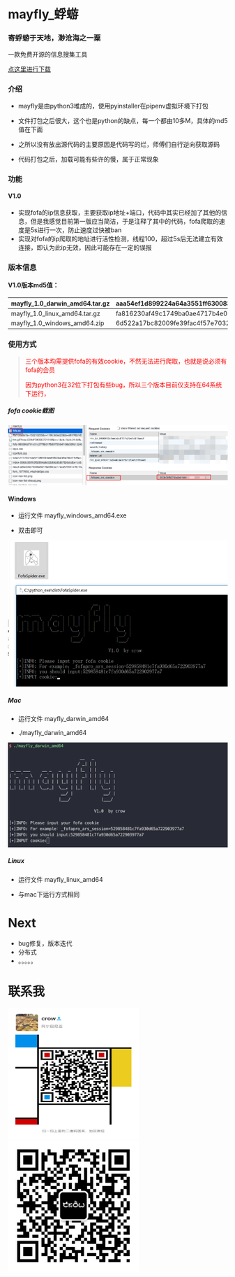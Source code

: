 # mayfly_蜉蝣

### 寄蜉蝣于天地，渺沧海之一粟

一款免费开源的信息搜集工具

[点这里进行下载](https://github.com/crow821/mayfly/releases/tag/1.0)

### 介绍

- mayfly是由python3堆成的，使用pyinstaller在pipenv虚拟环境下打包

- 文件打包之后很大，这个也是python的缺点，每一个都由10多M，具体的md5值在下面

- 之所以没有放出源代码的主要原因是代码写的烂，师傅们自行逆向获取源码

- 代码打包之后，加载可能有些许的慢，属于正常现象

### 功能

#### V1.0 

- 实现fofa的ip信息获取，主要获取ip地址+端口，代码中其实已经加了其他的信息，但是我感觉目前第一版应当简洁，于是注释了其中的代码，fofa爬取的速度是5s进行一次，防止速度过快被ban
- 实现对fofa的ip爬取的地址进行活性检测，线程100，超过5s后无法建立有效连接，即认为此ip无效，因此可能存在一定的误报

### 版本信息

#### V1.0版本md5值：

| mayfly_1.0_darwin_amd64.tar.gz | aaa54ef1d899224a64a3551ff6300834 |
| ------------------------------ | -------------------------------- |
| mayfly_1.0_linux_amd64.tar.gz  | fa816230af49c1749ba0ae4717b4e06e |
| mayfly_1.0_windows_amd64.zip   | 6d522a17bc82009fe39fac4f57e70320 |

### 使用方式

> <font color='red'>三个版本均需提供fofa的有效cookie，不然无法进行爬取，也就是说必须有fofa的会员</font>
>
> <font color='red'>因为python3在32位下打包有些bug，所以三个版本目前仅支持在64系统下运行，</font>

##### fofa cookie截图

<img src='pictures/fofa_session.png'>



#### Windows

- 运行文件 mayfly_windows_amd64.exe

- 双击即可

<img src='pictures/windows.png'>

##### Mac

- 运行文件 mayfly_darwin_amd64

- ./mayfly_darwin_amd64

<img src='pictures/mac.png'>

##### Linux

- 运行文件 mayfly_linux_amd64

- 与mac下运行方式相同

# Next

- bug修复，版本迭代
- 分布式
- 。。。。。

# 联系我

<img src='pictures/Wetchat.jpeg' width=300 height=300>

<img src='pictures/gzh.jpg' width=300 height=300>